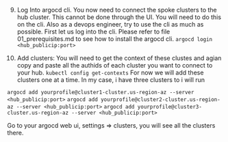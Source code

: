 9. Log Into argocd cli. 
You now need to connect the spoke clusters to the hub cluster. This cannot be done through the UI. You will need to do this on the cli. Also as a devops engineer, try to use the cli as much as possible. First let us log into the cli. Please refer to file 01_prerequisites.md to see how to install the argocd cli. 
`argocd login <hub_publicip:port>`

10. Add clusters:
You will need to get the context of these clustes and agian copy and paste all the authids of each cluster you want to connect to your hub.
`kubectl config get-contexts`
For now we will add these clusters one at a time. In my case, i have three clusters to i will run

`argocd add yourprofile@cluster1-cluster.us-region-az --server <hub_publicip:port>`
`argocd add yourprofile@cluster2-cluster.us-region-az --server <hub_publicip:port>`
`argocd add yourprofile@cluster3-cluster.us-region-az --server <hub_publicip:port>`

Go to your argocd web ui, settings => clusters, you will see all the clusters there.


